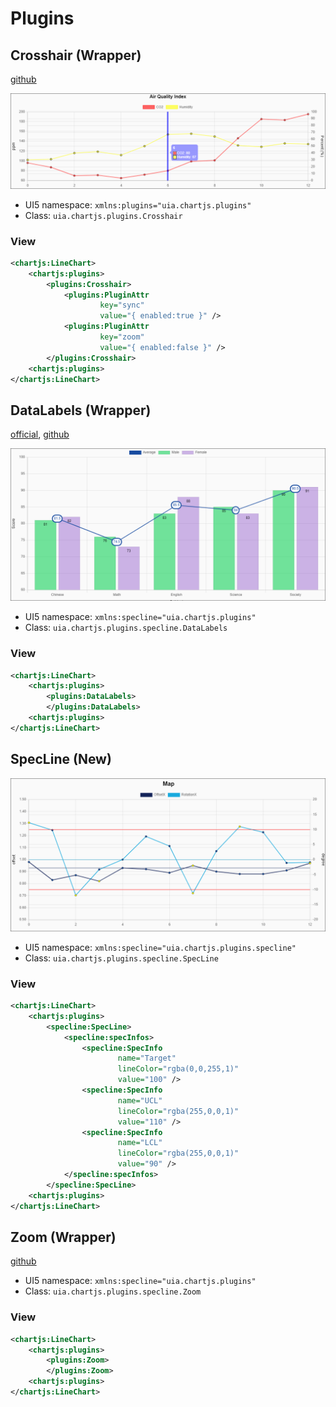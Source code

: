 Plugins
===

## Crosshair (Wrapper)

[github](https://www.npmjs.com/package/chartjs-plugin-crosshair)

![Crosshair](images/SBS_PLUGINS_CROSSHAIR1.png)

* UI5 namespace: `xmlns:plugins="uia.chartjs.plugins"`
* Class: `uia.chartjs.plugins.Crosshair`

### View
```xml
<chartjs:LineChart>
    <chartjs:plugins>
        <plugins:Crosshair>
            <plugins:PluginAttr
                    key="sync"
                    value="{ enabled:true }" />
            <plugins:PluginAttr
                    key="zoom"
                    value="{ enabled:false }" />
        </plugins:Crosshair>
    <chartjs:plugins>
</chartjs:LineChart>
```


## DataLabels (Wrapper)
[official](https://chartjs-plugin-datalabels.netlify.app/), [github](https://github.com/chartjs/chartjs-plugin-datalabels)

![DataLabels](images/SBS_PLUGINS_DATALABELS1.png)
* UI5 namespace: `xmlns:specline="uia.chartjs.plugins"`
* Class: `uia.chartjs.plugins.specline.DataLabels`

### View
```xml
<chartjs:LineChart>
    <chartjs:plugins>
        <plugins:DataLabels>
        </plugins:DataLabels>
    <chartjs:plugins>
</chartjs:LineChart>
```


## SpecLine (New)

![SpecLine](images/SBS_PLUGINS_SPECLINE1.png)

* UI5 namespace: `xmlns:specline="uia.chartjs.plugins.specline"`
* Class: `uia.chartjs.plugins.specline.SpecLine`

### View
```xml
<chartjs:LineChart>
    <chartjs:plugins>
        <specline:SpecLine>
            <specline:specInfos>
                <specline:SpecInfo
                        name="Target"
                        lineColor="rgba(0,0,255,1)"
                        value="100" />
                <specline:SpecInfo
                        name="UCL"
                        lineColor="rgba(255,0,0,1)"
                        value="110" />
                <specline:SpecInfo
                        name="LCL"
                        lineColor="rgba(255,0,0,1)"
                        value="90" />
            </specline:specInfos>
        </specline:SpecLine>
    <chartjs:plugins>
</chartjs:LineChart>
```


## Zoom (Wrapper)
[github](https://github.com/chartjs/chartjs-plugin-zoom)

* UI5 namespace: `xmlns:specline="uia.chartjs.plugins"`
* Class: `uia.chartjs.plugins.specline.Zoom`

### View
```xml
<chartjs:LineChart>
    <chartjs:plugins>
        <plugins:Zoom>
        </plugins:Zoom>
    <chartjs:plugins>
</chartjs:LineChart>
```
